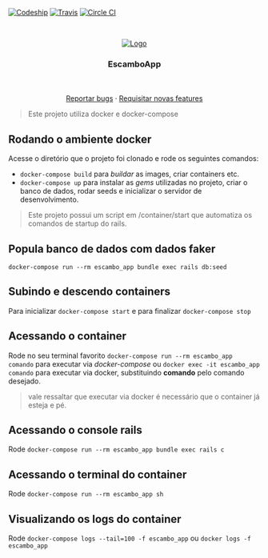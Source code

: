 [![Codeship][codeship-shield]][codeship-url]
[![Travis][travis-shield]][travis-url]
[![Circle CI][circleci-shield]][circleci-url]

<!-- PROJECT LOGO -->
<br />
<p align="center">
  <a href="https://github.com/jamessom/escamboApp/">
    <img src="https://i.imgur.com/fO8fKaD.png?1" alt="Logo">
  </a>

  <h3 align="center">EscamboApp</h3>

  <p align="center">
    <br />
    <br />
    <a href="https://github.com/jamessom/escamboApp/issues">Reportar bugs</a>
    ·
    <a href="https://github.com/jamessom/escamboApp/issues">Requisitar novas features</a>
  </p>
</p>

> Este projeto utiliza docker e docker-compose
## Rodando o ambiente docker

Acesse o diretório que o projeto foi clonado e rode os seguintes comandos:

- `docker-compose build` para _buildar_ as images, criar containers etc.
- `docker-compose up` para instalar as _gems_ utilizadas no projeto, criar o banco de dados, rodar seeds e inicializar o servidor de desenvolvimento.

> Este projeto possui um script em /container/start que automatiza os comandos de startup do rails.

## Popula banco de dados com dados faker

`docker-compose run --rm escambo_app bundle exec rails db:seed`

## Subindo e descendo containers
Para inicializar `docker-compose start` e
para finalizar `docker-compose stop`

## Acessando o container

Rode no seu terminal favorito `docker-compose run --rm escambo_app comando` para executar via _docker-compose_ ou
`docker exec -it escambo_app comando` para executar via docker, substituindo **comando** pelo comando desejado.
> vale ressaltar que executar via docker é necessário que o container já esteja e pé.

## Acessando o console rails

Rode `docker-compose run --rm escambo_app bundle exec rails c`

## Acessando o terminal do container

Rode `docker-compose run --rm escambo_app sh`

## Visualizando os logs do container

Rode `docker-compose logs --tail=100 -f escambo_app` ou `docker logs -f escambo_app`

[codeship-shield]: https://img.shields.io/codeship/5e39dd40-6d91-0135-5e97-0eed939e5dcf/master.svg?logo=codeship&style=for-the-badge
[codeship-url]: https://app.codeship.com/projects/5e39dd40-6d91-0135-5e97-0eed939e5dcf/status?branch=master

[travis-shield]: https://img.shields.io/travis/jamessom/escamboApp/master.svg?logo=travis&style=for-the-badge
[travis-url]: https://www.travis-ci.com/jamessom/escamboApp

[circleci-shield]: https://img.shields.io/circleci/build/github/jamessom/escamboApp.svg?logo=circleci&style=for-the-badge
[circleci-url]: https://circleci.com/gh/jamessom/escamboApp/tree/master